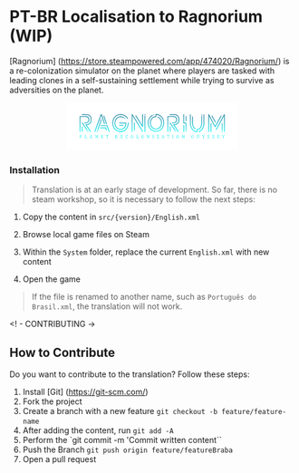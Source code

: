 
# PT-BR Localisation to Ragnorium (WIP)

[Ragnorium] (https://store.steampowered.com/app/474020/Ragnorium/) is a re-colonization simulator on the planet where players are tasked with leading clones in a self-sustaining settlement while trying to survive as adversities on the planet.

<p align="center">
  <a href="https://store.steampowered.com/app/474020/Ragnorium/">
    <img src="./.github/ragnorium_logo.png" alt="Logo do jogo Ragnorium" width="60%">
  </a>
</p>

### Installation

> Translation is at an early stage of development.
> So far, there is no steam workshop, so it is necessary to follow the next steps:

1. Copy the content in `src/{version}/English.xml`

2. Browse local game files on Steam

3. Within the `System` folder, replace the current `English.xml` with new content

4. Open the game

> If the file is renamed to another name, such as `Português do Brasil.xml`, the translation will not work.

<! - CONTRIBUTING ->

## How to Contribute

Do you want to contribute to the translation? Follow these steps:

1. Install [Git] (https://git-scm.com/)
2. Fork the project
3. Create a branch with a new feature `git checkout -b feature/feature-name`
4. After adding the content, run `git add -A`
5. Perform the `git commit -m 'Commit written content``
6. Push the Branch `git push origin feature/featureBraba`
7. Open a pull request

